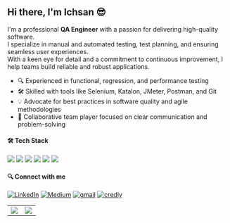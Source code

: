 ## Hi there, I'm Ichsan 😎

I'm a professional **QA Engineer** with a passion for delivering high-quality software.  
I specialize in manual and automated testing, test planning, and ensuring seamless user experiences.  
With a keen eye for detail and a commitment to continuous improvement, I help teams build reliable and robust applications.

- 🔍 Experienced in functional, regression, and performance testing
- 🛠️ Skilled with tools like Selenium, Katalon, JMeter, Postman, and Git
- 💡 Advocate for best practices in software quality and agile methodologies
- 🤝 Collaborative team player focused on clear communication and problem-solving

#### 🛠️ Tech Stack

<img src="https://img.shields.io/badge/Kotlin-B125EA?style=for-the-badge&logo=kotlin&logoColor=white" /> <img src="https://img.shields.io/badge/Selenium-43B02A?style=for-the-badge&logo=Selenium&logoColor=white" /> <img src="https://img.shields.io/badge/Python-FFD43B?style=for-the-badge&logo=python&logoColor=blue" /> <img src="https://img.shields.io/badge/MySQL-005C84?style=for-the-badge&logo=mysql&logoColor=white" /> <img src="https://img.shields.io/badge/Cypress-17202C?style=for-the-badge&logo=cypress&logoColor=white" /> <img src="https://img.shields.io/badge/Postman-FF6C37?style=for-the-badge&logo=Postman&logoColor=white" />

#### 🔍 Connect with me

[![LinkedIn](https://img.shields.io/badge/LinkedIn-0077B5?style=for-the-badge&logo=linkedin&logoColor=white)](https://www.linkedin.com/in/ichsanustafputra/) [![Medium](https://img.shields.io/badge/Medium-12100E?style=for-the-badge&logo=medium&logoColor=white)](https://medium.com/@ichsanustaf)
[![gmail](https://img.shields.io/badge/Gmail-D14836?style=for-the-badge&logo=gmail&logoColor=white)](mailto:ichsanup@gmail.com)
[![credly](https://img.shields.io/badge/Credly-FF6B00?style=for-the-badge&logo=credly&logoColor=white)](https://www.credly.com/users/ichsan-ustaf-putra/badges)

<table>
  <tr>
    <td>
      <img src="https://github-readme-stats.vercel.app/api?username=ichsanup&show_icons=true&theme=tokyonight" />
    </td>
    <td>
      <img src="https://github-readme-stats.vercel.app/api/top-langs/?username=ichsanup&layout=compact&theme=github_dark" />
    </td>
  </tr>
</table>

<!---
ichsanup/ichsanup is a ✨ special ✨ repository because its `README.md` (this file) appears on your GitHub profile.
You can click the Preview linkhttps://github.com/ichsanup/ichsanup.githttps://github.com/ichsanup/ichsanup.githttps://github.com/ichsanup/ichsanup.git to take a look at your changes.
--->
